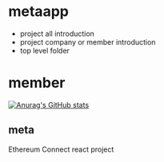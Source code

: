 # metaapp
- project all introduction
- project company or member introduction 
- top level folder

# member
[![Anurag's GitHub stats](https://github-readme-stats.vercel.app/api?username=ars9845)](https://github.com/anuraghazra/github-readme-stats)

## meta 
Ethereum Connect react project

